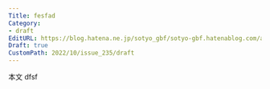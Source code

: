 ```yaml
---
Title: fesfad
Category:
- draft
EditURL: https://blog.hatena.ne.jp/sotyo_gbf/sotyo-gbf.hatenablog.com/atom/entry/4207112889924042319
Draft: true
CustomPath: 2022/10/issue_235/draft
---
```


本文
dfsf
